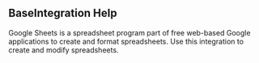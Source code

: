 ## BaseIntegration Help
Google Sheets is a spreadsheet program part of free web-based Google applications to create and format spreadsheets. Use this integration to create and modify spreadsheets.




